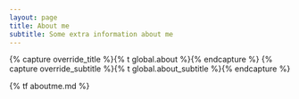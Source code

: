 ```yaml
---
layout: page
title: About me
subtitle: Some extra information about me
---
```


{% capture override_title %}{% t global.about %}{% endcapture %}
{% capture override_subtitle %}{% t global.about_subtitle %}{% endcapture %}

{% tf aboutme.md %}